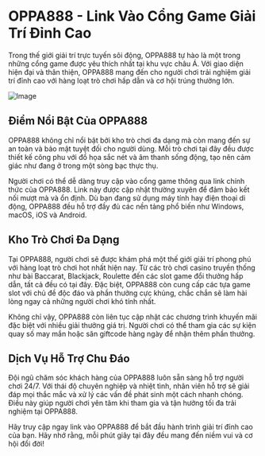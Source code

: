 # OPPA888 - Link Vào Cổng Game Giải Trí Đỉnh Cao

Trong thế giới giải trí trực tuyến sôi động, OPPA888 tự hào là một trong những cổng game được yêu thích nhất tại khu vực châu Á. Với giao diện hiện đại và thân thiện, OPPA888 mang đến cho người chơi trải nghiệm giải trí đỉnh cao với hàng loạt trò chơi hấp dẫn và cơ hội trúng thưởng lớn.

![Image](https://github.com/user-attachments/assets/bd51ea9f-0666-407b-a7a7-98ead6de688c)

## Điểm Nổi Bật Của OPPA888

OPPA888 không chỉ nổi bật bởi kho trò chơi đa dạng mà còn mang đến sự an toàn và bảo mật tuyệt đối cho người dùng. Mỗi trò chơi tại đây đều được thiết kế công phu với đồ họa sắc nét và âm thanh sống động, tạo nên cảm giác như đang ở trong một sòng bạc thực thụ.

Người chơi có thể dễ dàng truy cập vào cổng game thông qua link chính thức của OPPA888. Link này được cập nhật thường xuyên để đảm bảo kết nối mượt mà và ổn định. Dù bạn đang sử dụng máy tính hay điện thoại di động, OPPA888 đều hỗ trợ đầy đủ các nền tảng phổ biến như Windows, macOS, iOS và Android.

## Kho Trò Chơi Đa Dạng

Tại OPPA888, người chơi sẽ được khám phá một thế giới giải trí phong phú với hàng loạt trò chơi hot nhất hiện nay. Từ các trò chơi casino truyền thống như bài Baccarat, Blackjack, Roulette đến các slot game đổi thưởng hấp dẫn, tất cả đều có tại đây. Đặc biệt, OPPA888 còn cung cấp các tựa game slot với chủ đề độc đáo và phần thưởng cực khủng, chắc chắn sẽ làm hài lòng ngay cả những người chơi khó tính nhất.

Không chỉ vậy, OPPA888 còn liên tục cập nhật các chương trình khuyến mãi đặc biệt với nhiều giải thưởng giá trị. Người chơi có thể tham gia các sự kiện quay số may mắn hoặc săn giftcode hàng ngày để nhận thêm phần thưởng.

## Dịch Vụ Hỗ Trợ Chu Đáo

Đội ngũ chăm sóc khách hàng của OPPA888 luôn sẵn sàng hỗ trợ người chơi 24/7. Với thái độ chuyên nghiệp và nhiệt tình, nhân viên hỗ trợ sẽ giải đáp mọi thắc mắc và xử lý các vấn đề phát sinh một cách nhanh chóng. Điều này giúp người chơi yên tâm khi tham gia và tận hưởng tối đa trải nghiệm tại OPPA888.

Hãy truy cập ngay link vào OPPA888 để bắt đầu hành trình giải trí đỉnh cao của bạn. Hãy nhớ rằng, mỗi phút giây tại đây đều mang đến niềm vui và cơ hội đổi đời!